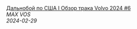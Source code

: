 <!--2024-02-29 13:36:00-->
<div class="yb">
  <a class="nodecor" href="/index.html?rabota/dalnoboj_po_ssha_i_obzor_traka_volvo_2024_6">
    <img class="preview" data-videoid="euPv8Nt7wgE" src="https://i2.ytimg.com/vi/euPv8Nt7wgE/hqdefault.jpg" align="middle" alt="">
  </a>
  <div class="inlbl text">
    <a class="nodecor" href="/index.html?rabota/dalnoboj_po_ssha_i_obzor_traka_volvo_2024_6">Дальнобой по США I Обзор трака Volvo 2024  #6</a><br>
    <i class="smaller2">MAX VOS</i><br>
    <i class="smaller3">2024-02-29</i>
  </div>
</div>
